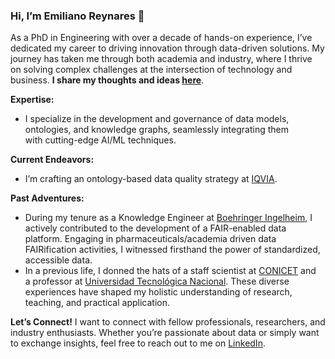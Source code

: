 ### Hi, I’m Emiliano Reynares 👋

As a PhD in Engineering with over a decade of hands-on experience, I’ve dedicated my career to driving innovation through data-driven solutions. My journey has taken me through both academia and industry, where I thrive on solving complex challenges at the intersection of technology and business. __I share my thoughts and ideas [here](https://github.com/emilianoreynares/emilianoreynares/wiki)__.

**Expertise:**
* I specialize in the development and governance of data models, ontologies, and knowledge graphs, seamlessly integrating them with cutting-edge AI/ML techniques.

**Current Endeavors:**
* I’m crafting an ontology-based data quality strategy at [IQVIA](https://www.iqvia.com/).

**Past Adventures:**
* During my tenure as a Knowledge Engineer at [Boehringer Ingelheim](https://www.boehringer-ingelheim.com/), I actively contributed to the development of a FAIR-enabled data platform. Engaging in pharmaceuticals/academia driven data FAIRification activities, I witnessed firsthand the power of standardized, accessible data.
* In a previous life, I donned the hats of a staff scientist at [CONICET](https://www.conicet.gov.ar/about-the-conicet/?lan=en) and a professor at [Universidad Tecnológica Nacional](https://utn.edu.ar/). These diverse experiences have shaped my holistic understanding of research, teaching, and practical application.

**Let’s Connect!**
I want to connect with fellow professionals, researchers, and industry enthusiasts. Whether you’re passionate about data or simply want to exchange insights, feel free to reach out to me on [LinkedIn](https://www.linkedin.com/in/emilianoreynares/).
